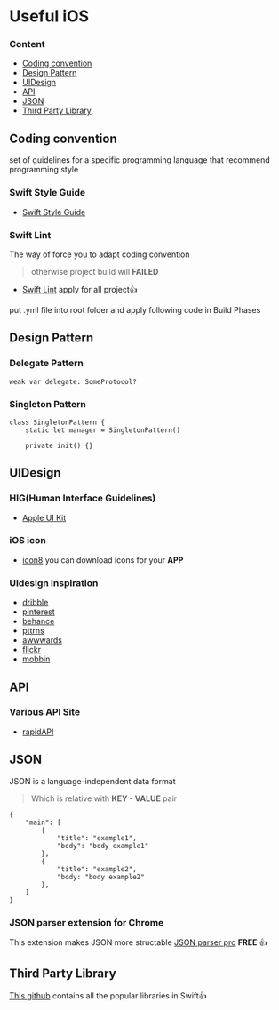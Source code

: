 # Useful iOS


### Content
- [Coding convention](#Coding-convention)
- [Design Pattern](#Design-Pattern)
- [UIDesign](#UIDesign)
- [API](#API)	
- [JSON](#JSON)
- [Third Party Library](#Third-Party-Library)



## Coding convention
set of guidelines for a specific programming language that recommend programming style

### Swift Style Guide

- [Swift Style Guide](https://github.com/linkedin/swift-style-guide)

### Swift Lint
The way of force you to adapt coding convention 
>otherwise project build will **FAILED**
- [Swift Lint](https://github.com/realm/SwiftLint) apply for all project:+1:

put .yml file into root folder and apply following code in Build Phases

## Design Pattern

### Delegate Pattern

```
weak var delegate: SomeProtocol?
```

### Singleton Pattern


```
class SingletonPattern {
    static let manager = SingletonPattern()
    
    private init() {}
```


## UIDesign

### HIG(Human Interface Guidelines)
- [Apple UI Kit](https://developer.apple.com/documentation/uikit)

### iOS icon 

- [icon8](https://icons8.com/) you can download icons for your **APP**

### UIdesign inspiration

- [dribble](https://dribbble.com/)
- [pinterest](https://pinterest.com/)
- [behance](https://www.behance.net/)
- [pttrns](https://pttrns.com/)
- [awwwards](https://www.awwwards.com/)
- [flickr](http://www.flickr.com/)
- [mobbin](https://mobbin.design/)



## API

### Various API Site
- [rapidAPI](www.rapidapi.com)

## JSON
JSON is a language-independent data format
> Which is relative with **KEY - VALUE** pair
```
{
    "main": [
        {
            "title": "example1",
            "body": "body example1"
        },
        {
            "title": "example2",
            "body: "body example2"
        },
    ]
}
```
### JSON parser extension for Chrome
This extension makes JSON more structable
[JSON parser pro](https://chrome.google.com/webstore/detail/json-viewer-pro/eifflpmocdbdmepbjaopkkhbfmdgijcc) **FREE** :+1:

## Third Party Library
[This github](https://github.com/vsouza/awesome-ios) contains all the popular libraries in Swift:+1:
